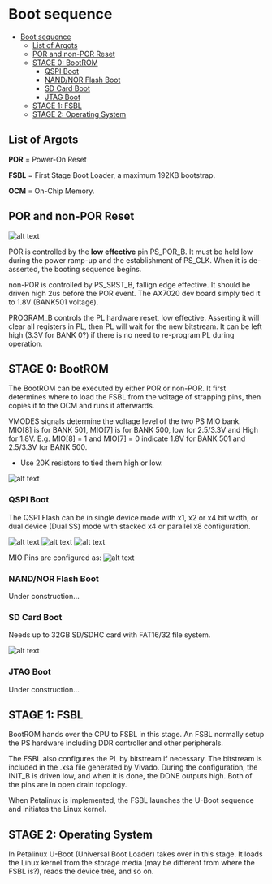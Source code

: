 # Boot sequence

- [Boot sequence](#boot-sequence)
  - [List of Argots](#list-of-argots)
  - [POR and non-POR Reset](#por-and-non-por-reset)
  - [STAGE 0: BootROM](#stage-0-bootrom)
    - [QSPI Boot](#qspi-boot)
    - [NAND/NOR Flash Boot](#nandnor-flash-boot)
    - [SD Card Boot](#sd-card-boot)
    - [JTAG Boot](#jtag-boot)
  - [STAGE 1: FSBL](#stage-1-fsbl)
  - [STAGE 2: Operating System](#stage-2-operating-system)

## List of Argots

**POR** = Power-On Reset

**FSBL** = First Stage Boot Loader, a maximum 192KB bootstrap.

**OCM** = On-Chip Memory.


## POR and non-POR Reset

![alt text](<Assets/Power and Reset Sequencing Waveform.png>)

POR is controlled by the **low effective** pin PS_POR_B. It must be held low during the power ramp-up and the establishment of PS_CLK. When it is de-asserted, the booting sequence begins.
 
non-POR is controlled by PS_SRST_B, fallign edge effective. It should be driven high 2us before the POR event. The AX7020 dev board simply tied it to 1.8V (BANK501 voltage).

PROGRAM_B controls the PL hardware reset, low effective. Asserting it will clear all registers in PL, then PL will wait for the new bitstream. It can be left high (3.3V for BANK 0?) if there is no need to re-program PL during operation.

## STAGE 0: BootROM


The BootROM can be executed by either POR or non-POR. It first determines where to load the FSBL from the voltage of strapping pins, then copies it to the OCM and runs it afterwards.

VMODES signals determine the voltage level of the two PS MIO bank. MIO[8] is for BANK 501, MIO[7] is for BANK 500, low for 2.5/3.3V and High for 1.8V. E.g. MIO[8] = 1 and MIO[7] = 0 indicate 1.8V for BANK 501 and 2.5/3.3V for BANK 500.

 - Use 20K resistors to tied them high or low.

![alt text](<Assets/Boot Mode MIO Strapping Pins.png>)

### QSPI Boot

The QSPI Flash can be in single device mode with x1, x2 or x4 bit width, or dual device (Dual SS) mode with stacked x4 or parallel x8 configuration.

![alt text](<Assets/Quad-SPI Single SS 4-bit IO.png>)
![alt text](<Assets/Quad-SPI Dual SS 4-bit Stacked IO.png>)
![alt text](<Assets/Quad-SPI Dual SS, 8-bit Parallel IO.png>)

MIO Pins are configured as:
![alt text](<Assets/Quad-SPI Boot MIO Register Settings.png>)

### NAND/NOR Flash Boot

Under construction...

### SD Card Boot

Needs up to 32GB SD/SDHC card with FAT16/32 file system.

![alt text](<Assets/SD Card Boot MIO Register Settings.png>)

### JTAG Boot

Under construction...

## STAGE 1: FSBL

BootROM hands over the CPU to FSBL in this stage. An FSBL normally setup the PS hardware including DDR controller and other peripherals.

The FSBL also configures the PL by bitstream if necessary. The bitstream is included in the .xsa file generated by Vivado. During the configuration, the INIT_B is driven low, and when it is done, the DONE outputs high. Both of the pins are in open drain topology.

When Petalinux is implemented, the FSBL launches the U-Boot sequence and initiates the Linux kernel.

## STAGE 2: Operating System

In Petalinux U-Boot (Universal Boot Loader) takes over in this stage. It loads the Linux kernel from the storage media (may be different from where the FSBL is?), reads the device tree, and so on.